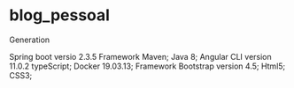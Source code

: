 # blog_pessoal
Generation 



Spring boot versio 2.3.5
Framework Maven;
Java 8;
Angular CLI version 11.0.2 typeScript;
Docker 19.03.13;
Framework Bootstrap version 4.5;
Html5;
CSS3;
